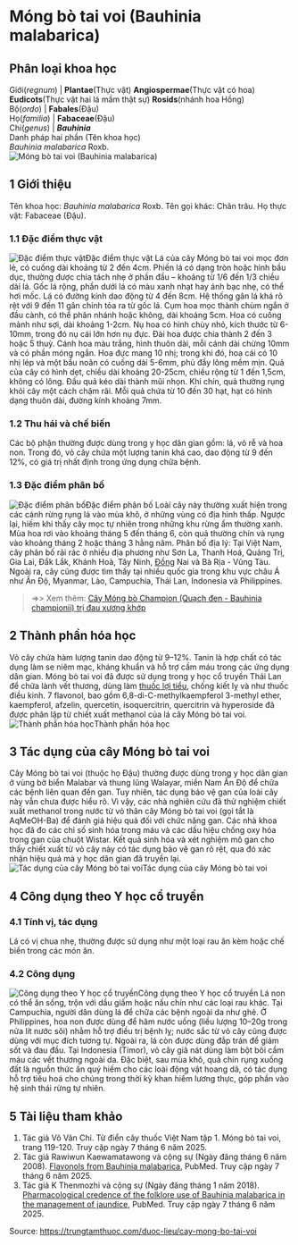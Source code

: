 # Móng bò tai voi (Bauhinia malabarica)

Phân loại khoa học  
---  
Giới(_regnum_) |  **Plantae**(Thực vật) **Angiospermae**(Thực vật có hoa) **Eudicots**(Thực vật hai lá mầm thật sự) **Rosids**(nhánh hoa Hồng)  
Bộ(_ordo_) | **Fabales**(Đậu)  
Họ(_familia_) | **Fabaceae**(Đậu)  
Chi(_genus_) | **_Bauhinia_**  
Danh pháp hai phần (Tên khoa học)  
_Bauhinia malabarica_ Roxb.  
![Móng bò tai voi \(Bauhinia malabarica\)](https://trungtamthuoc.com/images/others/mong-bo-tai-voi-3216.jpg)
##  1 Giới thiệu
Tên khoa học: _Bauhinia malabarica_ Roxb.
Tên gọi khác: Chân trâu.
Họ thực vật: Fabaceae (Đậu).
### 1.1 Đặc điểm thực vật
![Đặc điểm thực vật](https://trungtamthuoc.com/images/item/mong-bo-tai-voi-0.jpg)Đặc điểm thực vật
Lá của cây Móng bò tai voi mọc đơn lẻ, có cuống dài khoảng từ 2 đến 4cm. Phiến lá có dạng tròn hoặc hình bầu dục, thường được chia tách nhẹ ở phần đầu – khoảng từ 1/6 đến 1/3 chiều dài lá. Gốc lá rộng, phần dưới lá có màu xanh nhạt hay ánh bạc nhẹ, có thể hơi mốc. Lá có đường kính dao động từ 4 đến 8cm. Hệ thống gân lá khá rõ rệt với 9 đến 11 gân chính tỏa ra từ gốc lá.
Cụm hoa mọc thành chùm ngắn ở đầu cành, có thể phân nhánh hoặc không, dài khoảng 5cm. Hoa có cuống mảnh như sợi, dài khoảng 1-2cm. Nụ hoa có hình chùy nhỏ, kích thước từ 6-10mm, trong đó nụ cái lớn hơn nụ đực. Đài hoa được chia thành 2 đến 3 hoặc 5 thuỳ. Cánh hoa màu trắng, hình thuôn dài, mỗi cánh dài chừng 10mm và có phần móng ngắn. Hoa đực mang 10 nhị; trong khi đó, hoa cái có 10 nhị lép và một bầu noãn có cuống dài 5-6mm, phủ đầy lông mềm mịn.
Quả của cây có hình dẹt, chiều dài khoảng 20-25cm, chiều rộng từ 1 đến 1,5cm, không có lông. Đầu quả kéo dài thành mũi nhọn. Khi chín, quả thường rụng khỏi cây một cách chậm rãi. Mỗi quả chứa từ 10 đến 30 hạt, hạt có hình dạng thuôn dài, đường kính khoảng 7mm.
### 1.2 Thu hái và chế biến
Các bộ phận thường được dùng trong y học dân gian gồm: lá, vỏ rễ và hoa non. Trong đó, vỏ cây chứa một lượng tanin khá cao, dao động từ 9 đến 12%, có giá trị nhất định trong ứng dụng chữa bệnh.
### 1.3 Đặc điểm phân bố
![Đặc điểm phân bố](https://trungtamthuoc.com/images/item/mong-bo-tai-voi-1.jpg)Đặc điểm phân bố
Loài cây này thường xuất hiện trong các cánh rừng rụng lá vào mùa khô, ở những vùng có địa hình thấp. Ngược lại, hiếm khi thấy cây mọc tự nhiên trong những khu rừng ẩm thường xanh. Mùa hoa rơi vào khoảng tháng 5 đến tháng 6, còn quả thường chín và rụng vào khoảng tháng 2 hoặc tháng 3 hằng năm.
Phân bố địa lý: Tại Việt Nam, cây phân bố rải rác ở nhiều địa phương như Sơn La, Thanh Hoá, Quảng Trị, Gia Lai, Đắk Lắk, Khánh Hoà, Tây Ninh, [Đồng](https://trungtamthuoc.com/hoat-chat/dong "Đồng") Nai và Bà Rịa - Vũng Tàu. Ngoài ra, cây cũng được tìm thấy tại nhiều quốc gia trong khu vực châu Á như Ấn Độ, Myanmar, Lào, Campuchia, Thái Lan, Indonesia và Philippines.
> =>> Xem thêm: [Cây Móng bò Champion (Quạch đen - Bauhinia championii) trị đau xương khớp](https://trungtamthuoc.com/duoc-lieu/cay-mong-bo-champion)
##  2 Thành phần hóa học
Vỏ cây chứa hàm lượng tanin dao động từ 9–12%. Tanin là hợp chất có tác dụng làm se niêm mạc, kháng khuẩn và hỗ trợ cầm máu trong các ứng dụng dân gian.
Móng bò tai voi đã được sử dụng trong y học cổ truyền Thái Lan để chữa lành vết thương, dùng làm [thuốc lợi tiểu](https://trungtamthuoc.com/thuoc-loi-tieu "thuốc lợi tiểu"), chống kiết lỵ và như thuốc điều kinh. 7 flavonol, bao gồm 6,8-di-C-methylkaempferol 3-methyl ether, kaempferol, afzelin, quercetin, isoquercitrin, quercitrin và hyperoside đã được phân lập từ chiết xuất methanol của lá cây Móng bò tai voi.
![Thành phần hóa học](https://trungtamthuoc.com/images/item/mong-bo-tai-voi-2.jpg)Thành phần hóa học
##  3 Tác dụng của cây Móng bò tai voi
Cây Móng bò tai voi (thuộc họ Đậu) thường được dùng trong y học dân gian ở vùng bờ biển Malabar và thung lũng Walayar, miền Nam Ấn Độ để chữa các bệnh liên quan đến gan. Tuy nhiên, tác dụng bảo vệ gan của loài cây này vẫn chưa được hiểu rõ. Vì vậy, các nhà nghiên cứu đã thử nghiệm chiết xuất methanol trong nước từ vỏ thân cây Móng bò tai voi (gọi tắt là AqMeOH-Ba) để đánh giá hiệu quả đối với chức năng gan. Các nhà khoa học đã đo các chỉ số sinh hóa trong máu và các dấu hiệu chống oxy hóa trong gan của chuột Wistar. Kết quả sinh hóa và xét nghiệm mô gan cho thấy chiết xuất từ vỏ cây này có tác dụng bảo vệ gan rõ rệt, qua đó xác nhận hiệu quả mà y học dân gian đã truyền lại.
![Tác dụng của cây Móng bò tai voi](https://trungtamthuoc.com/images/item/mong-bo-tai-voi-3.jpg)Tác dụng của cây Móng bò tai voi
##  4 Công dụng theo Y học cổ truyền
### 4.1 Tính vị, tác dụng
Lá có vị chua nhẹ, thường được sử dụng như một loại rau ăn kèm hoặc chế biến trong các món ăn.
### 4.2 Công dụng
![Công dụng theo Y học cổ truyền](https://trungtamthuoc.com/images/item/mong-bo-tai-voi-4.jpg)Công dụng theo Y học cổ truyền
Lá non có thể ăn sống, trộn với dầu giấm hoặc nấu chín như các loại rau khác. Tại Campuchia, người dân dùng lá để chữa các bệnh ngoài da như ghẻ. Ở Philippines, hoa non được dùng để hãm nước uống (liều lượng 10–20g trong nửa lít nước sôi) nhằm hỗ trợ điều trị bệnh lỵ; nước sắc từ vỏ cây cũng được dùng với mục đích tương tự. Ngoài ra, lá còn được dùng đắp trán để giảm sốt và đau đầu. Tại Indonesia (Timor), vỏ cây giã nát dùng làm bột bôi cầm máu các vết thương ngoài da. Đặc biệt, sau mùa khô, quả chín rụng xuống đất là nguồn thức ăn quý hiếm cho các loài động vật hoang dã, có tác dụng hỗ trợ tiêu hoá cho chúng trong thời kỳ khan hiếm lương thực, góp phần vào hệ sinh thái rừng tự nhiên.
##  5 Tài liệu tham khảo
  1. Tác giả Võ Văn Chi. Từ điển cây thuốc Việt Nam tập 1. Móng bò tai voi, trang 119-120. Truy cập ngày 7 tháng 6 năm 2025.
  2. Tác giả Rawiwun Kaewamatawong và cộng sự (Ngày đăng tháng 6 năm 2008). [Flavonols from Bauhinia malabarica](https://pubmed.ncbi.nlm.nih.gov/18414979/), PubMed. Truy cập ngày 7 tháng 6 năm 2025.
  3. Tác giả K Thenmozhi và cộng sự (Ngày đăng tháng 1 năm 2018). [Pharmacological credence of the folklore use of Bauhinia malabarica in the management of jaundice](https://pubmed.ncbi.nlm.nih.gov/29379351/), PubMed. Truy cập ngày 7 tháng 6 năm 2025.




Source: https://trungtamthuoc.com/duoc-lieu/cay-mong-bo-tai-voi